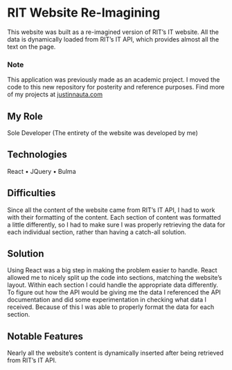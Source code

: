 # RIT Website Re-Imagining
This website was built as a re-imagined version of RIT’s IT website. All the data is dynamically loaded from RIT’s IT API, which provides almost all the text on the page.

### Note
This application was previously made as an academic project. I moved the code to this new repository for posterity and reference purposes. Find more of my projects at [justinnauta.com](https://justinnauta.com)

## My Role

Sole Developer (The entirety of the website was developed by me)

## Technologies

React • JQuery • Bulma

## Difficulties

Since all the content of the website came from RIT’s IT API, I had to work with their formatting of the content. Each section of content was formatted a little differently, so I had to make sure I was properly retrieving the data for each individual section, rather than having a catch-all solution.

## Solution

Using React was a big step in making the problem easier to handle. React allowed me to nicely split up the code into sections, matching the website’s layout. Within each section I could handle the appropriate data differently. To figure out how the API would be giving me the data I referenced the API documentation and did some experimentation in checking what data I received. Because of this I was able to properly format the data for each section.

## Notable Features

Nearly all the website’s content is dynamically inserted after being retrieved from RIT’s IT API.
